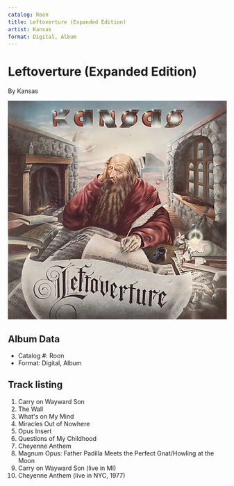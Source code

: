 ```yaml
---
catalog: Roon
title: Leftoverture (Expanded Edition)
artist: Kansas
format: Digital, Album
---
```


# Leftoverture (Expanded Edition)

By Kansas

![](../../assets/albumcovers/Kansas-Leftoverture_Expanded_Edition.png)

## Album Data

- Catalog #: Roon
- Format: Digital, Album


## Track listing


1. Carry on Wayward Son
2. The Wall
3. What's on My Mind
4. Miracles Out of Nowhere
5. Opus Insert
6. Questions of My Childhood
7. Cheyenne Anthem
8. Magnum Opus: Father Padilla Meets the Perfect Gnat/Howling at the Moon
9. Carry on Wayward Son (live in MI)
10. Cheyenne Anthem (live in NYC, 1977)

